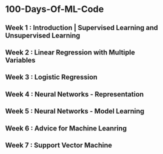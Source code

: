 <H1>100-Days-Of-ML-Code

<H2> Week 1 : Introduction | Supervised Learning and Unsupervised Learning
  
<H2> Week 2 : Linear Regression with Multiple Variables
  
<H2> Week 3 : Logistic Regression
  
<H2> Week 4 : Neural Networks - Representation
  
<H2> Week 5 : Neural Networks - Model Learning

<H2> Week 6 : Advice for Machine Leanring

<H2> Week 7 : Support Vector Machine
